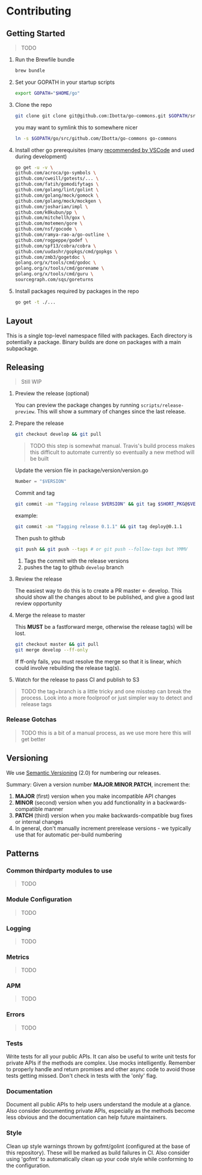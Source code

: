 # Contributing

## Getting Started

> TODO

1. Run the Brewfile bundle

    ```sh
    brew bundle
    ```

1. Set your GOPATH in your startup scripts

    ```sh
    export GOPATH="$HOME/go"
    ```

1. Clone the repo

    ```sh
    git clone git clone git@github.com:Ibotta/go-commons.git $GOPATH/src/github.com/Ibotta/go-commons
    ```

    you may want to symlink this to somewhere nicer

    ```sh
    ln -s $GOPATH/go/src/github.com/Ibotta/go-commons go-commons
    ```

1. Install other go prerequisites (many [recommended by VSCode](https://github.com/Microsoft/vscode-go/wiki/Go-tools-that-the-Go-extension-depends-on) and used during development)

    ```sh
    go get -u -v \
    github.com/acroca/go-symbols \
    github.com/cweill/gotests/... \
    github.com/fatih/gomodifytags \
    github.com/golang/lint/golint \
    github.com/golang/mock/gomock \
    github.com/golang/mock/mockgen \
    github.com/josharian/impl \
    github.com/k0kubun/pp \
    github.com/mitchellh/gox \
    github.com/motemen/gore \
    github.com/nsf/gocode \
    github.com/ramya-rao-a/go-outline \
    github.com/rogpeppe/godef \
    github.com/spf13/cobra/cobra \
    github.com/uudashr/gopkgs/cmd/gopkgs \
    github.com/zmb3/gogetdoc \
    golang.org/x/tools/cmd/godoc \
    golang.org/x/tools/cmd/gorename \
    golang.org/x/tools/cmd/guru \
    sourcegraph.com/sqs/goreturns
    ```

1. Install packages required by packages in the repo

    ```sh
    go get -t ./...
    ```

## Layout

This is a single top-level namespace filled with packages.  Each directory is potentially a package. Binary builds are done on packages with a main subpackage.

## Releasing

> Still WIP

1. Preview the release (optional)

    You can preview the package changes by running `scripts/release-preview`. This will show a summary of changes since the last release.

1. Prepare the release

    ```sh
    git checkout develop && git pull
    ```

    > TODO this step is somewhat manual.  Travis's build process makes this difficult to automate currently so eventually a new method will be built

    Update the version file in package/version/version.go

    ```go
    Number = "$VERSION"
    ```

    Commit and tag

    ```sh
    git commit -am "Tagging release $VERSION" && git tag $SHORT_PKG@$VERSION
    ```

    example:

    ```sh
    git commit -am "Tagging release 0.1.1" && git tag deploy@0.1.1
    ```

    Then push to github

    ```sh
    git push && git push --tags # or git push --follow-tags but YMMV
    ```

    1. Tags the commit with the release versions
    1. pushes the tag to github `develop` branch

1. Review the release

    The easiest way to do this is to create a PR master <- develop. This should show all the changes about to be published, and give a good last review opportunity

1. Merge the release to master

    This **MUST** be a fastforward merge, otherwise the release tag(s) will be lost.

    ```sh
    git checkout master && git pull
    git merge develop --ff-only
    ```

    If ff-only fails, you must resolve the merge so that it is linear, which could involve rebuilding the release tag(s).

1. Watch for the release to pass CI and publish to S3

> TODO the tag+branch is a little tricky and one misstep can break the process. Look into a more foolproof or just simpler way to detect and release tags

### Release Gotchas

> TODO this is a bit of a manual process, as we use more here this will get better

## Versioning

We use [Semantic Versioning](http://semver.org/spec/v2.0.0.html) (2.0) for numbering our releases.

Summary: Given a version number **MAJOR**.**MINOR**.**PATCH**, increment the:

1. **MAJOR** (first) version when you make incompatible API changes
1. **MINOR** (second) version when you add functionality in a backwards-compatible manner
1. **PATCH** (third) version when you make backwards-compatible bug fixes or internal changes
1. In general, don't manually increment prerelease versions - we typically use that for automatic per-build numbering

## Patterns

### Common thirdparty modules to use

> TODO

### Module Configuration

> TODO

### Logging

> TODO

### Metrics

> TODO

### APM

> TODO

### Errors

> TODO

### Tests

Write tests for all your public APIs.  It can also be useful to write unit tests for private APIs if the methods are complex. Use mocks intelligently. Remember to properly handle and return promises and other async code to avoid those tests getting missed. Don't check in tests with the 'only' flag.

### Documentation

Document all public APIs to help users understand the module at a glance. Also consider documenting private APIs, especially as the methods become less obvious and the documentation can help future maintainers.

### Style

Clean up style warnings thrown by gofmt/golint (configured at the base of this repository).  These will be marked as build failures in CI.  Also consider using 'gofmt' to automatically clean up your code style while conforming to the configuration.

